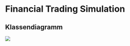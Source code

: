 # Financial Trading Simulation

## Klassendiagramm

[![](https://mermaid.ink/img/pako:eNqVVVtv2yAY_SuIJ1d1ojhO4gVNlbZVe1qlSllfJr-QmCaoGDzAybwo_30Y0g1f4iU82PBxvtvhYB_hRmQEIrhhWKlHircS5ykHZlgLeFFEgqOz1GO00pLyLSiNneOceDuZKNeMgDVmmG_8jW9U6Y8rLTZvD0AcOMnsXP1D3K_LytoCVT8RsIsQ_Cwx11RXCFCu7xDYC5p5XoowdpvbKeV-cxbf152q8rVgXXt_x4WkjX5N1r81eOWWRYY1ea7BAScHO0HAxRiq8gnLN6IbZfqM4j2mDJsYHVZxlnXp6dIoSS725Brklmi787laWYKCBl13Z7_eJmodfRFcS8FYS1FWYrWePNu559y-eoViU9YZ6wpukcqNjjtxqAt8luKVMhL0I1y57gCC_yruAg-Xena6sZ5OPO0WBsXUUMJ34ZJcr4ivUuTvPo20_URYn0eijSTVkENH4pR_KgqfjnulsdSBuVuGEHPoeEvqSObVH8iqKIVRCsFo9HCeNVXngO7St5FPHuvng_AhOeaVWXj6bgl6KF770IdzOyau6eQStpUv5TCEOZE5ppn50luOU6h3xHzLIDLTzORPYcpPBodLLVYV30CkZUlC6MR3_jG8G6UotzuIXjFTZlVg_kOI3F9DdIS_IBpFcZKMZ5NJNFvEk-lykSxDWEEUzabjxXIZxcv5fB7F8-QUwt82xHQ8ndgxSxYf4iRanP4A33QSeA?type=png)](https://mermaid.live/edit#pako:eNqVVVtv2yAY_SuIJ1d1ojhO4gVNlbZVe1qlSllfJr-QmCaoGDzAybwo_30Y0g1f4iU82PBxvtvhYB_hRmQEIrhhWKlHircS5ykHZlgLeFFEgqOz1GO00pLyLSiNneOceDuZKNeMgDVmmG_8jW9U6Y8rLTZvD0AcOMnsXP1D3K_LytoCVT8RsIsQ_Cwx11RXCFCu7xDYC5p5XoowdpvbKeV-cxbf152q8rVgXXt_x4WkjX5N1r81eOWWRYY1ea7BAScHO0HAxRiq8gnLN6IbZfqM4j2mDJsYHVZxlnXp6dIoSS725Brklmi787laWYKCBl13Z7_eJmodfRFcS8FYS1FWYrWePNu559y-eoViU9YZ6wpukcqNjjtxqAt8luKVMhL0I1y57gCC_yruAg-Xena6sZ5OPO0WBsXUUMJ34ZJcr4ivUuTvPo20_URYn0eijSTVkENH4pR_KgqfjnulsdSBuVuGEHPoeEvqSObVH8iqKIVRCsFo9HCeNVXngO7St5FPHuvng_AhOeaVWXj6bgl6KF770IdzOyau6eQStpUv5TCEOZE5ppn50luOU6h3xHzLIDLTzORPYcpPBodLLVYV30CkZUlC6MR3_jG8G6UotzuIXjFTZlVg_kOI3F9DdIS_IBpFcZKMZ5NJNFvEk-lykSxDWEEUzabjxXIZxcv5fB7F8-QUwt82xHQ8ndgxSxYf4iRanP4A33QSeA)
